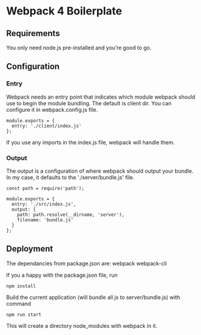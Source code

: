 # Webpack 4 Boilerplate

## Requirements
You only need node.js pre-installed and you’re good to go.

## Configuration

### Entry

Webpack needs an entry point that indicates which module webpack should use to begin the module bundling. The default is client dir.
You can configure it in webpack.config.js file.

```
module.exports = {
  entry: './client/index.js'
};
```

If you use any imports in the index.js file, webpack will handle them.

### Output

The output is a configuration of where webpack should output your bundle. In my case, it defaults to the  './server/bundle.js' file.

```
const path = require('path');

module.exports = {
  entry: './src/index.js',
  output: {
    path: path.resolve(__dirname, 'server'),
    filename: 'bundle.js'
  }
};
```

## Deployment

The dependancies from package.json are:
webpack
webpack-cli

If you a happy with the package.json file, run 
```
npm install
```

Build the current application (will bundle all js to server/bundle.js) with command

```
npm run start
```

This will create a directory node_modules with webpack in it.
